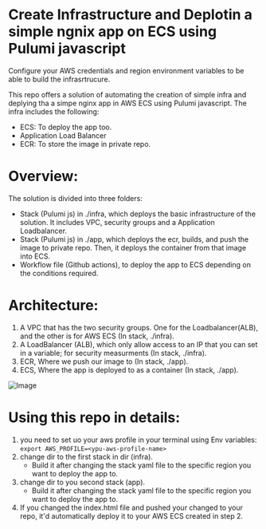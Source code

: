 # Create Infrastructure and Deplotin a simple ngnix app on ECS using Pulumi javascript
Configure your AWS credentials and region environment variables to be able to build the infrasrtrucure.

This repo offers a solution of automating the creation of simple infra and deplying tha a simpe nginx app in AWS ECS using Pulumi javascript. The infra includes the following:
-  ECS: To deploy the app too.
-  Application Load Balancer
-  ECR: To store the image in private repo.
  
# Overview:
The solution is divided into three folders:
- Stack (Pulumi js) in ./infra, which deploys the basic infrastructure of the solution. It includes VPC, security groups and a Application Loadbalancer.
- Stack (Pulumi js) in ./app, which deploys the ecr, builds, and push the image to private repo. Then, it deploys the container from that image into ECS.
- Workflow file (Github actions), to deploy the app to ECS depending on the conditions required.

# Architecture:
1. A VPC that has the two security groups. One for the Loadbalancer(ALB), and the other is for AWS ECS (In stack, ./infra).
2. A LoadBalancer (ALB), which only allow access to an IP that you can set in a variable; for security measurments (In stack, ./infra).
3. ECR, Where we push our image to (In stack, ./app).
4. ECS, Where the app is deployed to as a container (In stack, ./app).

![Image](arch.drawio)

# Using this repo in details:
1. you need to set uo your aws profile in your terminal using Env variables:
   `export AWS_PROFILE=<ypu-aws-profile-name>`
2. change dir to the first stack in dir (infra). 
   - Build it after changing the stack yaml file to the specific region you want to deploy the app to.
3. change dir to you second stack (app). 
   - Build it after changing the stack yaml file to the specific region you want to deploy the app to.
4. If you changed the index.html file and pushed your changed to your repo, it'd automatically deploy it to your AWS ECS created in step 2.



